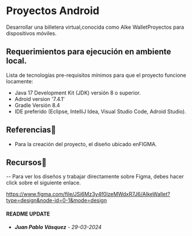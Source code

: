 # Proyectos Android
Desarrollar una billetera virtual,conocida como Alke WalletProyectos para dispositivos móviles.

## Requerimientos para ejecución en ambiente local.
Lista de tecnologías pre-requisitos mínimos para que el proyecto funcione locamente:
- Java 17 Development Kit (JDK) versión 8 o superior.
- Adroid version '7.4.1'
- Gradle Versión 8.4
- IDE preferido (Eclipse, IntelliJ Idea, Visual Studio Code, Adroid Studio).


## Referencias🦺
- Para la creación del proyecto, el diseño ubicado enFIGMA.

## Recursos🎁
-- Para ver los diseños y trabajar directamente sobre Figma, debes hacer click sobre el siguiente enlace. 

https://www.figma.com/file/JSi6Mz3y4f0lzeMWdxR7J6/AlkeWallet?type=design&node-id=0-1&mode=design

#### README UPDATE
* ***Juan Pablo Vásquez*** - *29-03-2024*

